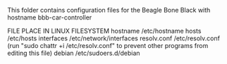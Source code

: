 This folder contains configuration files for the Beagle Bone Black with hostname bbb-car-controller

FILE			PLACE IN LINUX FILESYSTEM
hostname		/etc/hostname
hosts			/etc/hosts
interfaces		/etc/network/interfaces
resolv.conf		/etc/resolv.conf (run "sudo chattr +i /etc/resolv.conf" to prevent other programs from editing this file)
debian          /etc/sudoers.d/debian
